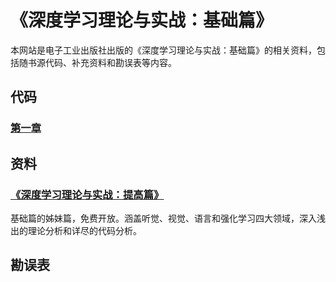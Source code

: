 # 《深度学习理论与实战：基础篇》

本网站是电子工业出版社出版的《深度学习理论与实战：基础篇》的相关资料，包括随书源代码、补充资料和勘误表等内容。

## 代码
### [第一章](src/ch1)

## 资料

### [《深度学习理论与实战：提高篇》](https://fancyerii.github.io/2019/03/14/dl-book/)

基础篇的姊妹篇，免费开放。涵盖听觉、视觉、语言和强化学习四大领域，深入浅出的理论分析和详尽的代码分析。

## 勘误表
